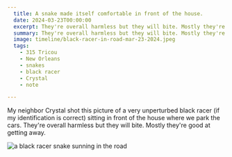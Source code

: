 ```yaml
---
  title: A snake made itself comfortable in front of the house.
  date: 2024-03-23T00:00:00
  excerpt: They're overall harmless but they will bite. Mostly they're good at getting away.
  summary: They're overall harmless but they will bite. Mostly they're good at getting away.
  image: timeline/black-racer-in-road-mar-23-2024.jpeg
  tags:
    - 315 Tricou
    - New Orleans
    - snakes
    - black racer
    - Crystal
    - note

---
```


My neighbor Crystal shot this picture of a very unperturbed black racer (if my identification is correct) sitting in front of the house where we park the cars.
They're overall harmless but they will bite. Mostly they're good at getting away.

  ![a black racer snake sunning in the road](/static/img/timeline/black-racer-in-road-mar-23-2024.jpeg)
